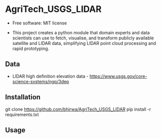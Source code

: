 # AgriTech_USGS_LIDAR

- Free software: MIT license

- This project creates a python module that domain experts and data scientists can use to fetch, visualise, and transform publicly available satellite and LIDAR data, simplifying LIDAR point cloud processing and rapid prototyping.

## Data

- LIDAR high definition elevation data - https://www.usgs.gov/core-science-systems/ngp/3dep

## Installation

git clone https://github.com/bhirwa/AgriTech_USGS_LIDAR
pip install -r requirements.txt
## Usage

